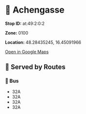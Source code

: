 # 🚉 Achengasse


**Stop ID:** at:49:2:0:2

**Zone:** 0100

**Location:** 48.28435245, 16.45091966

[Open in Google Maps](https://www.google.com/maps?q=48.28435245,16.45091966)

## 🚆 Served by Routes

### 🚌 Bus
- 32A
- 32A
- 32A
- 32A
